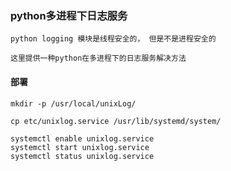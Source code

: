 ### python多进程下日志服务

```
python logging 模块是线程安全的， 但是不是进程安全的

这里提供一种python在多进程下的日志服务解决方法

```

####  部署


```
mkdir -p /usr/local/unixLog/

cp etc/unixlog.service /usr/lib/systemd/system/

systemctl enable unixlog.service
systemctl start unixlog.service
systemctl status unixlog.service
```

